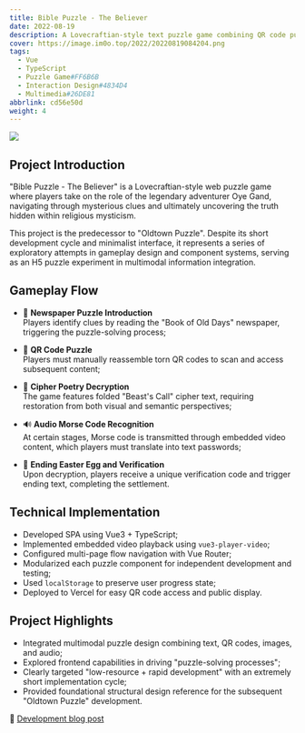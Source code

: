 ```yaml
---
title: Bible Puzzle - The Believer
date: 2022-08-19
description: A Lovecraftian-style text puzzle game combining QR code puzzles, cipher decoding, and audio decryption gameplay
cover: https://image.im0o.top/2022/20220819084204.png
tags:
  - Vue
  - TypeScript
  - Puzzle Game#FF6B6B
  - Interaction Design#4834D4
  - Multimedia#26DE81
abbrlink: cd56e50d
weight: 4
---
```


![](https://image.im0o.top/2025/202505181008520.png)

## Project Introduction

"Bible Puzzle - The Believer" is a Lovecraftian-style web puzzle game where players take on the role of the legendary adventurer Oye Gand, navigating through mysterious clues and ultimately uncovering the truth hidden within religious mysticism.

This project is the predecessor to "Oldtown Puzzle". Despite its short development cycle and minimalist interface, it represents a series of exploratory attempts in gameplay design and component systems, serving as an H5 puzzle experiment in multimodal information integration.

## Gameplay Flow

- 📰 **Newspaper Puzzle Introduction**  
  Players identify clues by reading the "Book of Old Days" newspaper, triggering the puzzle-solving process;

- 🧩 **QR Code Puzzle**  
  Players must manually reassemble torn QR codes to scan and access subsequent content;

- 🐍 **Cipher Poetry Decryption**  
  The game features folded "Beast's Call" cipher text, requiring restoration from both visual and semantic perspectives;

- 🔊 **Audio Morse Code Recognition**  
  At certain stages, Morse code is transmitted through embedded video content, which players must translate into text passwords;

- 🏁 **Ending Easter Egg and Verification**  
  Upon decryption, players receive a unique verification code and trigger ending text, completing the settlement.

## Technical Implementation

- Developed SPA using Vue3 + TypeScript;
- Implemented embedded video playback using `vue3-player-video`;
- Configured multi-page flow navigation with Vue Router;
- Modularized each puzzle component for independent development and testing;
- Used `localStorage` to preserve user progress state;
- Deployed to Vercel for easy QR code access and public display.

## Project Highlights

- Integrated multimodal puzzle design combining text, QR codes, images, and audio;
- Explored frontend capabilities in driving "puzzle-solving processes";
- Clearly targeted "low-resource + rapid development" with an extremely short implementation cycle;
- Provided foundational structural design reference for the subsequent "Oldtown Puzzle" development.

📄 [Development blog post](https://blog.im0o.top/posts/98b6ab63.html) 